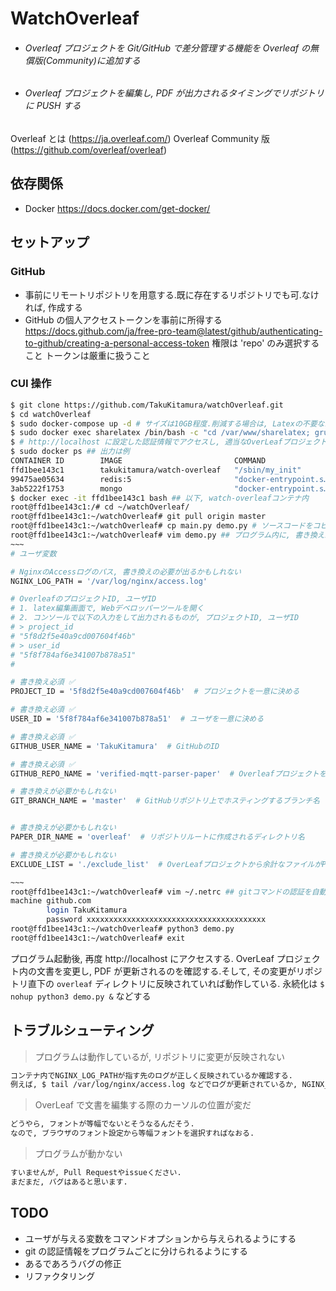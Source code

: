 # WatchOverleaf

- ###### Overleaf プロジェクトを Git/GitHub で差分管理する機能を Overleaf の無償版(Community)に追加する
- ###### Overleaf プロジェクトを編集し, PDF が出力されるタイミングでリポジトリに PUSH する

Overleaf とは (https://ja.overleaf.com/)
Overleaf Community 版 (https://github.com/overleaf/overleaf)

## 依存関係

- Docker
  https://docs.docker.com/get-docker/

## セットアップ

### GitHub

- 事前にリモートリポジトリを用意する.既に存在するリポジトリでも可.なければ, 作成する
- GitHub の個人アクセストークンを事前に所得する
https://docs.github.com/ja/free-pro-team@latest/github/authenticating-to-github/creating-a-personal-access-token
権限は 'repo' のみ選択すること
トークンは厳重に扱うこと

### CUI 操作

```sh
$ git clone https://github.com/TakuKitamura/watchOverleaf.git
$ cd watchOverleaf
$ sudo docker-compose up -d # サイズは10GB程度.削減する場合は, Latexの不要なパッケージを削除する
$ sudo docker exec sharelatex /bin/bash -c "cd /var/www/sharelatex; grunt user:create-admin --email=admin@example.com" # Adminユーザの作成, 実行後に表示されるURLにアクセスしパスワードを設定する
$ # http://localhost に設定した認証情報でアクセスし, 適当なOverLeafプロジェクトを作成する
$ sudo docker ps ## 出力は例
CONTAINER ID        IMAGE                         COMMAND                  CREATED             STATUS                    PORTS                NAMES
ffd1bee143c1        takukitamura/watch-overleaf   "/sbin/my_init"          29 seconds ago      Up 2 seconds              0.0.0.0:80->80/tcp   watch-overleaf
99475ae05634        redis:5                       "docker-entrypoint.s…"   43 hours ago        Up 13 seconds             6379/tcp             redis
3ab5222f1753        mongo                         "docker-entrypoint.s…"   4 days ago          Up 13 seconds (healthy)   27017/tcp            mongo
$ docker exec -it ffd1bee143c1 bash ## 以下, watch-overleafコンテナ内
root@ffd1bee143c1:/# cd ~/watchOverleaf/
root@ffd1bee143c1:~/watchOverleaf# git pull origin master
root@ffd1bee143c1:~/watchOverleaf# cp main.py demo.py # ソースコードをコピーする
root@ffd1bee143c1:~/watchOverleaf# vim demo.py ## プログラム内に, 書き換え必須 ✅もしくは, 書き換えが必要かもしれない と書いてある変数を適宜書き換え保存する
~~~
# ユーザ変数

# NginxのAccessログのパス, 書き換えの必要が出るかもしれない
NGINX_LOG_PATH = '/var/log/nginx/access.log'

# OverleafのプロジェクトID, ユーザID
# 1. latex編集画面で, Webデベロッパーツールを開く
# 2. コンソールで以下の入力をして出力されるものが, プロジェクトID, ユーザID
# > project_id
# "5f8d2f5e40a9cd007604f46b"
# > user_id
# "5f8f784af6e341007b878a51"
#

# 書き換え必須 ✅
PROJECT_ID = '5f8d2f5e40a9cd007604f46b'  # プロジェクトを一意に決める

# 書き換え必須 ✅
USER_ID = '5f8f784af6e341007b878a51'  # ユーザを一意に決める

# 書き換え必須 ✅
GITHUB_USER_NAME = 'TakuKitamura'  # GitHubのID

# 書き換え必須 ✅
GITHUB_REPO_NAME = 'verified-mqtt-parser-paper'  # Overleafプロジェクトをホスティングしたいリポジトリ名

# 書き換えが必要かもしれない
GIT_BRANCH_NAME = 'master'  # GitHubリポジトリ上でホスティングするブランチ名


# 書き換えが必要かもしれない
PAPER_DIR_NAME = 'overleaf'  # リポジトリルートに作成されるディレクトリ名

# 書き換えが必要かもしれない
EXCLUDE_LIST = './exclude_list'  # OverLeafプロジェクトから余計なファイルがPUSHされた場合は, ここに追加する

~~~
root@ffd1bee143c1:~/watchOverleaf# vim ~/.netrc ## gitコマンドの認証を自動で行う .netrcを作成する. 下記は例
machine github.com
        login TakuKitamura
        password xxxxxxxxxxxxxxxxxxxxxxxxxxxxxxxxxxxxxxxx
root@ffd1bee143c1:~/watchOverleaf# python3 demo.py
root@ffd1bee143c1:~/watchOverleaf# exit
```

プログラム起動後, 再度 http://localhost にアクセスする.
OverLeaf プロジェクト内の文書を変更し, PDF が更新されるのを確認する.そして, その変更がリポジトリ直下の `overleaf` ディレクトリに反映されていれば動作している.
永続化は `$ nohup python3 demo.py &` などする

## トラブルシューティング

> プログラムは動作しているが, リポジトリに変更が反映されない

```sh
コンテナ内でNGINX_LOG_PATHが指す先のログが正しく反映されているか確認する.
例えば, $ tail /var/log/nginx/access.log などでログが更新されているか, NGINX_LOG_PATHが間違っていないか確認する
```

> OverLeaf で文書を編集する際のカーソルの位置が変だ

```sh
どうやら, フォントが等幅でないとそうなるんだそう.
なので, ブラウザのフォント設定から等幅フォントを選択すればなおる.
```

> プログラムが動かない

```sh
すいませんが, Pull Requestやissueください.
まだまだ, バグはあると思います.
```

## TODO

- ユーザが与える変数をコマンドオプションから与えられるようにする
- git の認証情報をプログラムごとに分けられるようにする
- あるであろうバグの修正
- リファクタリング
